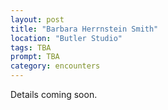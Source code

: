 ```yaml
---
layout: post
title: "Barbara Herrnstein Smith"
location: "Butler Studio"
tags: TBA
prompt: TBA
category: encounters
---
```


Details coming soon.